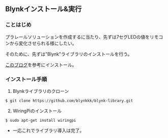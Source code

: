 ## Blynkインストール&実行

### ことはじめ
プラレールソリューションを作成するに当たり、先ずは7セグLEDの値をリモコンから変化させられる様にしたい。

そのために、先ずは"Blynk"ライブラリのインストールを行う。

[このブログ](https://homemadegarbage.com/raspi0w-01)を参考にインストール。


### インストール手順

1. Blynkライブラリのクローン

  ```
  $ git clone https://github.com/blynkkk/blynk-library.git
  ```

2. WiringPiのインストール

  ```
  $ sudo apt-get install wiringpi
  ```

  - 一応これでライブラリ導入は完了。

